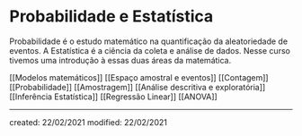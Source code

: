 # Probabilidade e Estatística
Probabilidade é o estudo matemático na quantificação da aleatoriedade de eventos. A Estatística é a ciência da coleta e análise de dados. Nesse curso tivemos uma introdução à essas duas áreas da matemática.

[[Modelos matemáticos]]
[[Espaço amostral e eventos]]
[[Contagem]]
[[Probabilidade]]
[[Amostragem]]
[[Análise descritiva e exploratória]]
[[Inferência Estatística]]
[[Regressão Linear]]
[[ANOVA]]

---

created: 22/02/2021
modified: 22/02/2021